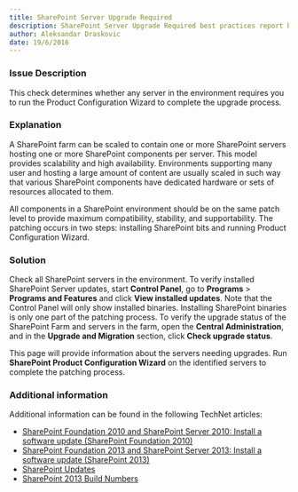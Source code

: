 ```yaml
---
title: SharePoint Server Upgrade Required
description: SharePoint Server Upgrade Required best practices report by SPDocKit determines whether any server in the environment requires you to run the Product Configuration Wizard to complete the upgrade process.
author: Aleksandar Draskovic
date: 19/6/2016
---
```

### Issue Description
This check determines whether any server in the environment requires you to run the Product Configuration Wizard to complete the upgrade process.
### Explanation
A SharePoint farm can be scaled to contain one or more SharePoint servers hosting one or more SharePoint components per server. This model provides scalability and high availability. Environments supporting many user and hosting a large amount of content are usually scaled in such way that various SharePoint components have dedicated hardware or sets of resources allocated to them.

All components in a SharePoint environment should be on the same patch level to provide maximum compatibility, stability, and supportability. The patching occurs in two steps: installing SharePoint bits and running Product Configuration Wizard.
### Solution
Check all SharePoint servers in the environment. To verify installed SharePoint Server updates, start **Control Panel**, go to **Programs** > **Programs and Features** and click **View installed updates**. Note that the Control Panel will only show installed binaries. Installing SharePoint binaries is only one part of the patching process. To verify the upgrade status of the SharePoint Farm and servers in the farm, open the **Central Administration**, and in the **Upgrade and Migration** section, click **Check upgrade status**. 

This page will provide information about the servers needing upgrades. Run __SharePoint Product Configuration Wizard__ on the identified servers to complete the patching process.
### Additional information 
Additional information can be found in the following TechNet articles:
* [SharePoint Foundation 2010 and SharePoint Server 2010: Install a software update (SharePoint Foundation 2010)](https://technet.microsoft.com/en-us/library/ff806325(v=office.14).aspx)
* [SharePoint Foundation 2013 and SharePoint Server 2013: Install a software update (SharePoint 2013)](https://technet.microsoft.com/en-us/library/ff806338.aspx)
* [SharePoint Updates](https://technet.microsoft.com/library/4b32dfba-1af6-4077-9a92-7cec8f220f20)
* [SharePoint 2013 Build Numbers](http://www.toddklindt.com/blog/Lists/Posts/Post.aspx?ID=346)
